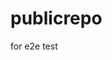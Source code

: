 # publicrepo
for e2e test















































































































































































































































































































































































































































































































































































































































































































































































































































































































































































































































































